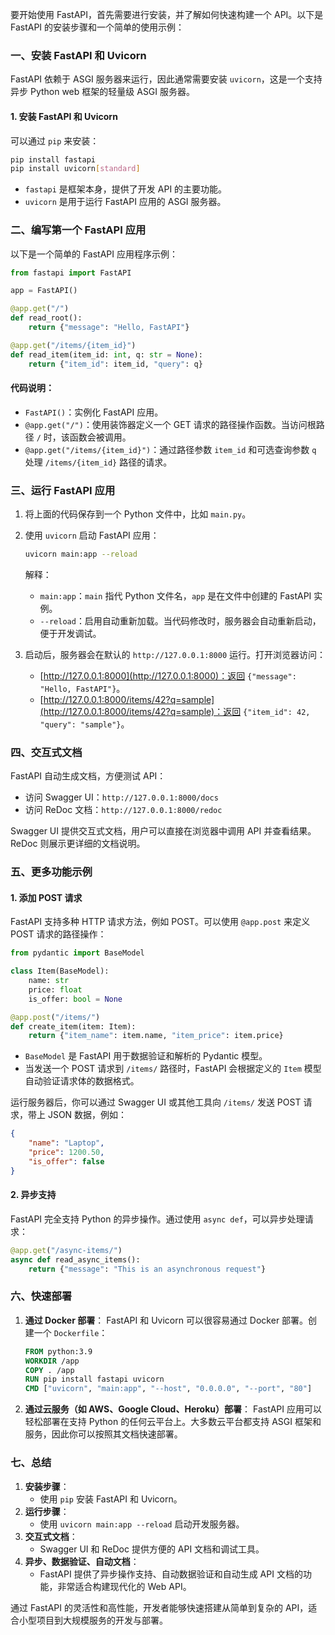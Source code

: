 要开始使用 FastAPI，首先需要进行安装，并了解如何快速构建一个 API。以下是 FastAPI 的安装步骤和一个简单的使用示例：

### 一、安装 FastAPI 和 Uvicorn

FastAPI 依赖于 ASGI 服务器来运行，因此通常需要安装 `uvicorn`，这是一个支持异步 Python web 框架的轻量级 ASGI 服务器。

#### 1. 安装 FastAPI 和 Uvicorn
可以通过 `pip` 来安装：

```bash
pip install fastapi
pip install uvicorn[standard]
```

- `fastapi` 是框架本身，提供了开发 API 的主要功能。
- `uvicorn` 是用于运行 FastAPI 应用的 ASGI 服务器。

### 二、编写第一个 FastAPI 应用

以下是一个简单的 FastAPI 应用程序示例：

```python
from fastapi import FastAPI

app = FastAPI()

@app.get("/")
def read_root():
    return {"message": "Hello, FastAPI"}

@app.get("/items/{item_id}")
def read_item(item_id: int, q: str = None):
    return {"item_id": item_id, "query": q}
```

#### 代码说明：
- `FastAPI()`：实例化 FastAPI 应用。
- `@app.get("/")`：使用装饰器定义一个 GET 请求的路径操作函数。当访问根路径 `/` 时，该函数会被调用。
- `@app.get("/items/{item_id}")`：通过路径参数 `item_id` 和可选查询参数 `q` 处理 `/items/{item_id}` 路径的请求。

### 三、运行 FastAPI 应用

1. 将上面的代码保存到一个 Python 文件中，比如 `main.py`。
2. 使用 `uvicorn` 启动 FastAPI 应用：
   
   ```bash
   uvicorn main:app --reload
   ```

   解释：
   - `main:app`：`main` 指代 Python 文件名，`app` 是在文件中创建的 FastAPI 实例。
   - `--reload`：启用自动重新加载。当代码修改时，服务器会自动重新启动，便于开发调试。

3. 启动后，服务器会在默认的 `http://127.0.0.1:8000` 运行。打开浏览器访问：

   - [http://127.0.0.1:8000](http://127.0.0.1:8000)：返回 `{"message": "Hello, FastAPI"}`。
   - [http://127.0.0.1:8000/items/42?q=sample](http://127.0.0.1:8000/items/42?q=sample)：返回 `{"item_id": 42, "query": "sample"}`。

### 四、交互式文档

FastAPI 自动生成文档，方便测试 API：

- 访问 Swagger UI：`http://127.0.0.1:8000/docs`
- 访问 ReDoc 文档：`http://127.0.0.1:8000/redoc`

Swagger UI 提供交互式文档，用户可以直接在浏览器中调用 API 并查看结果。ReDoc 则展示更详细的文档说明。

### 五、更多功能示例

#### 1. 添加 POST 请求
FastAPI 支持多种 HTTP 请求方法，例如 POST。可以使用 `@app.post` 来定义 POST 请求的路径操作：

```python
from pydantic import BaseModel

class Item(BaseModel):
    name: str
    price: float
    is_offer: bool = None

@app.post("/items/")
def create_item(item: Item):
    return {"item_name": item.name, "item_price": item.price}
```

- `BaseModel` 是 FastAPI 用于数据验证和解析的 Pydantic 模型。
- 当发送一个 POST 请求到 `/items/` 路径时，FastAPI 会根据定义的 `Item` 模型自动验证请求体的数据格式。

运行服务器后，你可以通过 Swagger UI 或其他工具向 `/items/` 发送 POST 请求，带上 JSON 数据，例如：
```json
{
    "name": "Laptop",
    "price": 1200.50,
    "is_offer": false
}
```

#### 2. 异步支持
FastAPI 完全支持 Python 的异步操作。通过使用 `async def`，可以异步处理请求：

```python
@app.get("/async-items/")
async def read_async_items():
    return {"message": "This is an asynchronous request"}
```

### 六、快速部署

1. **通过 Docker 部署**：
   FastAPI 和 Uvicorn 可以很容易通过 Docker 部署。创建一个 `Dockerfile`：
   
   ```Dockerfile
   FROM python:3.9
   WORKDIR /app
   COPY . /app
   RUN pip install fastapi uvicorn
   CMD ["uvicorn", "main:app", "--host", "0.0.0.0", "--port", "80"]
   ```

2. **通过云服务（如 AWS、Google Cloud、Heroku）部署**：
   FastAPI 应用可以轻松部署在支持 Python 的任何云平台上。大多数云平台都支持 ASGI 框架和服务，因此你可以按照其文档快速部署。

### 七、总结

1. **安装步骤**：
   - 使用 `pip` 安装 FastAPI 和 Uvicorn。
2. **运行步骤**：
   - 使用 `uvicorn main:app --reload` 启动开发服务器。
3. **交互式文档**：
   - Swagger UI 和 ReDoc 提供方便的 API 文档和调试工具。
4. **异步、数据验证、自动文档**：
   - FastAPI 提供了异步操作支持、自动数据验证和自动生成 API 文档的功能，非常适合构建现代化的 Web API。

通过 FastAPI 的灵活性和高性能，开发者能够快速搭建从简单到复杂的 API，适合小型项目到大规模服务的开发与部署。
